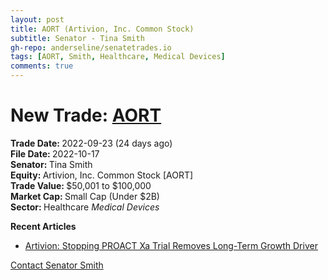 ```yaml
---
layout: post
title: AORT (Artivion, Inc. Common Stock)
subtitle: Senator - Tina Smith
gh-repo: anderseline/senatetrades.io
tags: [AORT, Smith, Healthcare, Medical Devices]
comments: true
---
```


# New Trade: [AORT](https://finance.yahoo.com/quote/AORT/) #
<b>Trade Date: </b>2022-09-23 (24 days ago)<br>
<b>File Date: </b>2022-10-17<br>
<b>Senator: </b>Tina Smith<br>
<b>Equity: </b>Artivion, Inc. Common Stock [AORT]<br>
<b>Trade Value: </b>$50,001 to $100,000<br>
<b>Market Cap: </b>Small Cap (Under $2B)<br>
<b>Sector: </b> Healthcare <i>Medical Devices</i><br>

<b>Recent Articles</b>
- [Artivion: Stopping PROACT Xa Trial Removes Long-Term Growth Driver](https://seekingalpha.com/article/4543469-artivion-stopping-proact-xa-trial-removes-long-term-growth-driver)

[Contact Senator Smith](https://www.smith.senate.gov/contact/)